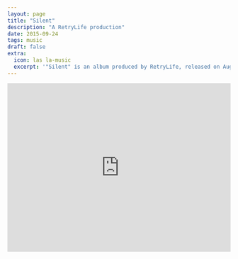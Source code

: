 ```yaml
---
layout: page
title: "Silent" 
description: "A RetryLife production"
date: 2015-09-24
tags: music
draft: false
extra:
  icon: las la-music
  excerpt: '"Silent" is an album produced by RetryLife, released on August 24, 2015.'
---
```


<iframe src="https://open.spotify.com/embed/album/195fokmbfC9Hs62pOusDS3?utm_source=generator&theme=0" width="100%" height="380" frameBorder="0" allowfullscreen="" allow="autoplay; clipboard-write; encrypted-media; fullscreen; picture-in-picture"></iframe>
